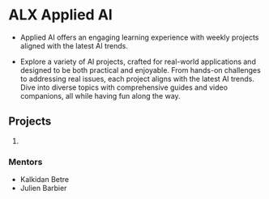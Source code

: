 # ALX Applied AI

- Applied AI offers an engaging learning experience with weekly projects aligned with the latest AI trends.

- Explore a variety of AI projects, crafted for real-world applications and designed to be both practical and enjoyable. From hands-on challenges to addressing real issues, each project aligns with the latest AI trends. Dive into diverse topics with comprehensive guides and video companions, all while having fun along the way.

## Projects

1. 

### Mentors
 - Kalkidan Betre
 - Julien Barbier
